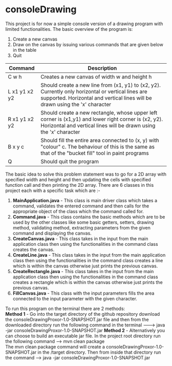 # consoleDrawing
This project is for now a simple console version of a drawing program with limited functionalities. The basic overview of the program is:

1. Create a new canvas
2. Draw on the canvas by issuing various commands that are given below in the table
3. Quit

| Command | Description |
| --- | --- |
| C w h | Creates a new canvas of width w and height h |
| L x1 y1 x2 y2 | Should create a new line from (x1, y1) to (x2, y2). Currently only horizontal or vertical lines are supported. Horizontal and vertical lines will be drawn using the 'x' character |
| R x1 y1 x2 y2 | Should create a new rectangle, whose upper left corner is (x1,y1) and lower right corner is (x2, y2). Horizontal and vertical lines will be drawn using the 'x' character |
| B x y c | Should fill the entire area connected to (x, y) with "colour" c. The behaviour of this is the same as that of the "bucket fill" tool in paint programs |
| Q | Should quit the program |

The basic idea to solve this problem statement was to go for a 2D array with specified width and height and then updating the cells with specified function call and then printing the 2D array. There are 6 classes in this project each with a specific task which are :-
1. **MainApplication.java** - This class is main driver class which takes a command, validates the entered command and then calls for the appropriate object of the class which the command called for.
2. **Command.java** - This class contains the basic methods which are to be used by the other classes like some basic getters, setters, drawing method, validating method, extracting parameters from the given command and displaying the canvas. 
3. **CreateCanvas.java** - This class takes in the input from the main application class then using the functionalities in the command class creates the canvas.
4. **CreateLine.java** - This class takes in the input from the main application class then using the functionalities in the command class creates a line which is within the canvas otherwise just prints the previous canvas.
5. **CreateRectangle.java** - This class takes in the input from the main application class then using the functionalities in the command class creates a rectangle which is within the canvas otherwise just prints the previous canvas.
6. **FillCanvas.java** - This class with the input parameters fills the area connected to the input parameter with the given character. 

To run this program on the terminal there are 2 methods:<br/>
**Method 1** - Go into the target directory of the github repository download the consoleDrawingProxor-1.0-SNAPSHOT.jar file and then from the downloaded directory run the following command in the terminal ---> java -jar consoleDrawingProxor-1.0-SNAPSHOT.jar
**Method 2** - Alternatively you can choose to build an executable jar file. In the project root directory run the following command --> mvn clean package<br/>The mvn clean package command will create a consoleDrawingProxor-1.0-SNAPSHOT.jar in the /target directory. Then from inside that directory run the command --> java -jar consoleDrawingProxor-1.0-SNAPSHOT.jar 

